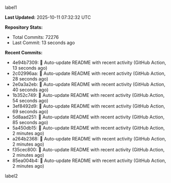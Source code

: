
label1 
<!-- ACTIVITY_START -->
**Last Updated:** 2025-10-11 07:32:32 UTC

**Repository Stats:**
- Total Commits: 72276
- Last Commit: 13 seconds ago

**Recent Commits:**
- 4e94b7309: 🤖 Auto-update README with recent activity (GitHub Action, 13 seconds ago)
- 2c02996aa: 🤖 Auto-update README with recent activity (GitHub Action, 28 seconds ago)
- 2e0a3a2eb: 🤖 Auto-update README with recent activity (GitHub Action, 40 seconds ago)
- 1b352c749: 🤖 Auto-update README with recent activity (GitHub Action, 54 seconds ago)
- 3ef8492d9: 🤖 Auto-update README with recent activity (GitHub Action, 69 seconds ago)
- 5d8aad251: 🤖 Auto-update README with recent activity (GitHub Action, 85 seconds ago)
- 5a450db15: 🤖 Auto-update README with recent activity (GitHub Action, 2 minutes ago)
- a264b2368: 🤖 Auto-update README with recent activity (GitHub Action, 2 minutes ago)
- f35cec800: 🤖 Auto-update README with recent activity (GitHub Action, 2 minutes ago)
- 85ea004b4: 🤖 Auto-update README with recent activity (GitHub Action, 2 minutes ago)
<!-- ACTIVITY_END -->

label2
